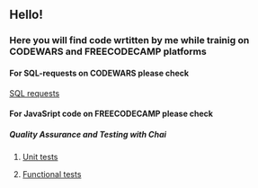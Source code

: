 ## Hello!
### Here you will find code wrtitten by me while trainig on CODEWARS and FREECODECAMP platforms

#### For SQL-requests on CODEWARS please check
[SQL requests](https://github.com/zvyaginamarina/it_incubator/blob/first_branch/SQL_request.txt)

#### For JavaSript code on FREECODECAMP please check

##### **Quality Assurance and Testing with Chai**

1. [Unit tests](https://github.com/zvyaginamarina/it_incubator/blob/main/1_unit-tests.js)

1. [Functional tests](https://github.com/zvyaginamarina/it_incubator/blob/main/2_functional-tests.js)

